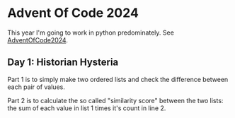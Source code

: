 # Advent Of Code 2024
This year I'm going to work in python predominately. See [AdventOfCode2024](https://adventofcode.com/2024).

## Day 1: Historian Hysteria
Part 1 is to simply make two ordered lists and check the difference between each pair of values.

Part 2 is to calculate the so called "similarity score" between the two lists: the sum of each value in list 1 times it's count in line 2.